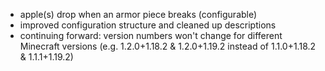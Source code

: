 - apple(s) drop when an armor piece breaks (configurable)
- improved configuration structure and cleaned up descriptions
- continuing forward: version numbers won't change for different Minecraft versions (e.g. 1.2.0+1.18.2 & 1.2.0+1.19.2 instead of 1.1.0+1.18.2 & 1.1.1+1.19.2)